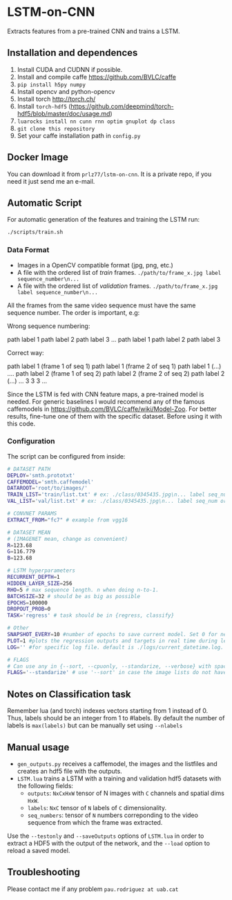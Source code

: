 # LSTM-on-CNN
Extracts features from a pre-trained CNN and trains a LSTM.

## Installation and dependences
1. Install CUDA and CUDNN if possible.
2. Install and compile caffe https://github.com/BVLC/caffe
3. `pip install h5py numpy`
4. Install opencv and python-opencv
5. Install torch http://torch.ch/
6. Install `torch-hdf5` (https://github.com/deepmind/torch-hdf5/blob/master/doc/usage.md)
7. `luarocks install nn cunn rnn optim gnuplot dp class`
8. `git clone this repository`
9. Set your caffe installation path in `config.py`

## Docker Image
You can download it from `prlz77/lstm-on-cnn`. It is a private repo, if you need it just send me an e-mail.

## Automatic Script
For automatic generation of the features and training the LSTM run:

```bash
./scripts/train.sh
```
### Data Format
* Images in a OpenCV compatible format (jpg, png, etc.)
* A file with the ordered list of *train* frames. `./path/to/frame_x.jpg label sequence_number\n...`
* A file with the ordered list of *validation* frames. `./path/to/frame_x.jpg label sequence_number\n...`

All the frames from the same video sequence must have the same sequence number. The order is important, e.g:

Wrong sequence numbering:

path label 1
path label 2
path label 3
...
path label 1
path label 2
path label 3

Correct way:

path label 1 (frame 1 of seq 1)
path label 1 (frame 2 of seq 1)
path label 1 (...)
....
path label 2 (frame 1 of seq 2)
path label 2 (frame 2 of seq 2)
path label 2 (...)
...
3
3
3
...

Since the LSTM is fed with CNN feature maps, a pre-trained model is needed. For generic baselines I would recommend any of the famous caffemodels in https://github.com/BVLC/caffe/wiki/Model-Zoo. For better results, fine-tune one of them with the specific dataset. Before using it with this code.

### Configuration
The script can be configured from inside:

```bash
# DATASET PATH
DEPLOY='smth.prototxt'
CAFFEMODEL='smth.caffemodel'
DATAROOT='root/to/images/'
TRAIN_LIST='train/list.txt' # ex: ./class/0345435.jpg\n... label seq_num or ./0445342.jpg\n... label seq_num, etc.
VAL_LIST='val/list.txt' # ex: ./class/0345435.jpg\n... label seq_num or ./0445342.jpg\n... label seq_num, etc.

# CONVNET PARAMS
EXTRACT_FROM="fc7" # example from vgg16

# DATASET MEAN
# (IMAGENET mean, change as convenient)
R=123.68 
G=116.779
B=123.68

# LSTM hyperparameters
RECURRENT_DEPTH=1
HIDDEN_LAYER_SIZE=256
RHO=5 # max sequence length. n when doing n-to-1.
BATCHSIZE=32 # should be as big as possible
EPOCHS=100000
DROPOUT_PROB=0
TASK='regress' # task should be in {regress, classify}

# Other
SNAPSHOT_EVERY=10 #number of epochs to save current model. Set 0 for never.
PLOT=1 #plots the regression outputs and targets in real time during learning. Set n to plot every n epochs.
LOG='' #for specific log file. default is ./logs/current_datetime.log. Usage LOG='--logPath <path>'

# FLAGS
# Can use any in {--sort, --cpuonly, --standarize, --verbose} with spaces inbetween
FLAGS='--standarize' # use '--sort' in case the image lists do not have ordered frames
```

## Notes on Classification task
Remember lua (and torch) indexes vectors starting from 1 instead of 0. Thus, labels should be an integer from 1 to #labels.
By default the number of labels is ``max(labels)`` but can be manually set using ``--nlabels``

## Manual usage
* `gen_outputs.py` receives a caffemodel, the images and the listfiles and creates an hdf5 file with the outputs.
* `LSTM.lua` trains a LSTM with a training and validation hdf5 datasets with the following fields:
  - `outputs`: `NxCxHxW` tensor of N images with `C` channels and spatial dims `HxW`.
  - `labels`: `NxC` tensor of `N` labels of `C` dimensionality.
  - `seq_numbers`: tensor of `N` numbers correponding to the video sequence from which the frame was extracted.

Use the `--testonly` and `--saveOutputs` options of `LSTM.lua` in order to extract a HDF5 with the output of the network, and the `--load` option to reload a saved model.

## Troubleshooting
Please contact me if any problem `pau.rodriguez at uab.cat`


